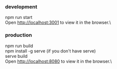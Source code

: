 ### development
npm run start\
Open [http://localhost:3001](http://localhost:3001) to view it in the browser.\

### production
npm run build\
npm install -g serve (if you don't have serve)\
serve build\
Open [http://localhost:8080](http://localhost:8080) to view it in the browser.\



